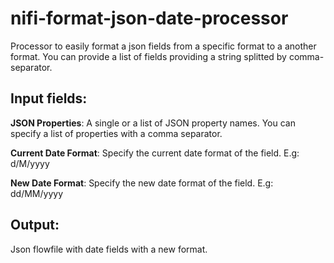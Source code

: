 # nifi-format-json-date-processor
Processor to easily format a json fields from a specific format to a another format. You can provide a list of fields providing a string splitted by comma-separator.

## Input fields:

<b>JSON Properties</b>: A single or a list of JSON property names. You can specify a list of properties with a comma separator. <br />

<b>Current Date Format</b>: Specify the current date format of the field. E.g: d/M/yyyy <br />

<b>New Date Format</b>: Specify the new date format of the field. E.g: dd/MM/yyyy <br />

## Output:
Json flowfile with date fields with a new format.
